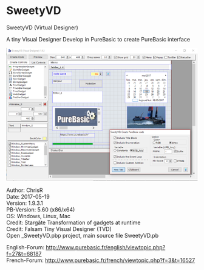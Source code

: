 # SweetyVD
SweetyVD (Virtual Designer)

A tiny Visual Designer Develop in PureBasic to create PureBasic interface

![Alt text](/ScreenShot/SweetyVD.png?raw=true "SweetyVD")

Author: ChrisR <br />
Date: 2017-05-19 <br />
Version: 1.9.3.1 <br />
PB-Version: 5.60 (x86/x64) <br />
OS: Windows, Linux, Mac <br />
Credit: Stargâte Transformation of gadgets at runtime <br />
Credit: Falsam Tiny Visual Designer (TVD) <br />
Open _SweetyVD.pbp project, main source file SweetyVD.pb <br />

English-Forum: http://www.purebasic.fr/english/viewtopic.php?f=27&t=68187 <br />
French-Forum: http://www.purebasic.fr/french/viewtopic.php?f=3&t=16527
